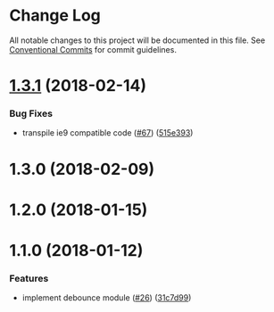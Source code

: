 # Change Log

All notable changes to this project will be documented in this file.
See [Conventional Commits](https://conventionalcommits.org) for commit guidelines.

<a name="1.3.1"></a>
# [1.3.1](https://github.com/WeTransfer/concorde.js/compare/@wetransfer/concorde-debounce@1.0.0...@wetransfer/concorde-debounce@1.3.1) (2018-02-14)

### Bug Fixes

* transpile ie9 compatible code ([#67](https://github.com/WeTransfer/concorde.js/pull/67)) ([515e393](https://github.com/WeTransfer/concorde.js/commit/515e393))

<a name="1.3.0"></a>
# 1.3.0 (2018-02-09)

<a name="1.2.0"></a>
# 1.2.0 (2018-01-15)

<a name="1.1.0"></a>
# 1.1.0 (2018-01-12)

### Features

* implement debounce module ([#26](https://github.com/WeTransfer/concorde.js/issues/26)) ([31c7d99](https://github.com/WeTransfer/concorde.js/commit/31c7d99))
